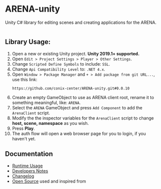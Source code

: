 # ARENA-unity
Unity C# library for editing scenes and creating applications for the ARENA.

<img alt="" src="Documentation/arena-unity-demo.gif">

## Library Usage:
1. Open a new or existing Unity project. **Unity 2019.1+ supported.**
1. Open `Edit > Project Settings > Player > Other Settings`.
1. Change `Scripted Define Symbols` to include: `SSL`.
1. Change `Api Compatibility Level` to: `.NET 4.x`.
1. Open `Window > Package Manager` and `+ > Add package from git URL...`, use this link:
    ```
    https://github.com/conix-center/ARENA-unity.git#0.0.10
    ```
1. Create an empty GameObject to use as ARENA client root, rename it to something meaningful, like: `ARENA`.
1. Select the `ARENA` GameObject and press `Add Component` to add the `ArenaClient` script.
1. Modify the the inspector variables for the `ArenaClient` script to change **host, scene, namespace** as you wish.
1. Press **Play**.
1. The auth flow will open a web browser page for you to login, if you haven't yet.

## Documentation
- [Runtime Usage](https://arena.conix.io/content/unity/runtime)
- [Developers Notes](https://arena.conix.io/content/unity/developers)
- [Changelog](https://github.com/conix-center/ARENA-unity/CHANGELOG.md)
- [Open Source](https://github.com/conix-center/ARENA-unity/Third%20Party%20Notices.md) used and inspired from
